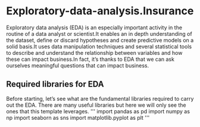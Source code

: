 # Exploratory-data-analysis.Insurance
Exploratory data analysis (EDA) is an especially important activity in the routine of a data analyst or scientist.It enables an in depth understanding of the dataset, define or discard hypotheses and create predictive models on a solid basis.It uses data manipulation techniques and several statistical tools to describe and understand the relationship between variables and how these can impact business.In fact, it’s thanks to EDA that we can ask ourselves meaningful questions that can impact business.

## Required libraries for EDA
Before starting, let’s see what are the fundamental libraries required to carry out the EDA. There are many useful libraries but here we will only see the ones that this template leverages.
'''
import pandas as pd
import numpy as np
import seaborn as sns
import matplotlib.pyplot as plt
'''





